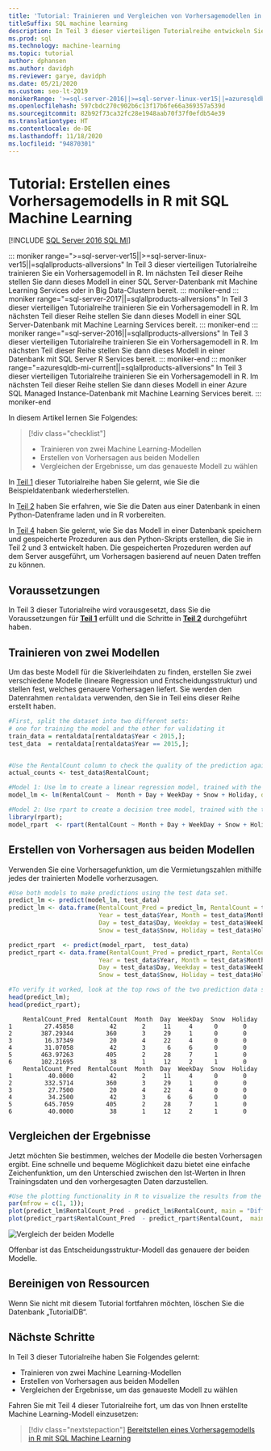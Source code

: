 ```yaml
---
title: 'Tutorial: Trainieren und Vergleichen von Vorhersagemodellen in R'
titleSuffix: SQL machine learning
description: In Teil 3 dieser vierteiligen Tutorialreihe entwickeln Sie zwei Vorhersagemodelle in R mit SQL Machine Learning und wählen dann das genaueste Modell aus.
ms.prod: sql
ms.technology: machine-learning
ms.topic: tutorial
author: dphansen
ms.author: davidph
ms.reviewer: garye, davidph
ms.date: 05/21/2020
ms.custom: seo-lt-2019
monikerRange: '>=sql-server-2016||>=sql-server-linux-ver15||=azuresqldb-mi-current||=sqlallproducts-allversions'
ms.openlocfilehash: 597cbdc270c902b6c13f17b6fe66a369357a539d
ms.sourcegitcommit: 82b92f73ca32fc28e1948aab70f37f0efdb54e39
ms.translationtype: HT
ms.contentlocale: de-DE
ms.lasthandoff: 11/18/2020
ms.locfileid: "94870301"
---
```

# <a name="tutorial-create-a-predictive-model-in-r-with-sql-machine-learning"></a>Tutorial: Erstellen eines Vorhersagemodells in R mit SQL Machine Learning
[!INCLUDE [SQL Server 2016 SQL MI](../../includes/applies-to-version/sqlserver2016-asdbmi.md)]

::: moniker range=">=sql-server-ver15||>=sql-server-linux-ver15||=sqlallproducts-allversions"
In Teil 3 dieser vierteiligen Tutorialreihe trainieren Sie ein Vorhersagemodell in R. Im nächsten Teil dieser Reihe stellen Sie dann dieses Modell in einer SQL Server-Datenbank mit Machine Learning Services oder in Big Data-Clustern bereit.
::: moniker-end
::: moniker range="=sql-server-2017||=sqlallproducts-allversions"
In Teil 3 dieser vierteiligen Tutorialreihe trainieren Sie ein Vorhersagemodell in R. Im nächsten Teil dieser Reihe stellen Sie dann dieses Modell in einer SQL Server-Datenbank mit Machine Learning Services bereit.
::: moniker-end
::: moniker range="=sql-server-2016||=sqlallproducts-allversions"
In Teil 3 dieser vierteiligen Tutorialreihe trainieren Sie ein Vorhersagemodell in R. Im nächsten Teil dieser Reihe stellen Sie dann dieses Modell in einer Datenbank mit SQL Server R Services bereit.
::: moniker-end
::: moniker range="=azuresqldb-mi-current||=sqlallproducts-allversions"
In Teil 3 dieser vierteiligen Tutorialreihe trainieren Sie ein Vorhersagemodell in R. Im nächsten Teil dieser Reihe stellen Sie dann dieses Modell in einer Azure SQL Managed Instance-Datenbank mit Machine Learning Services bereit.
::: moniker-end

In diesem Artikel lernen Sie Folgendes:

> [!div class="checklist"]
> * Trainieren von zwei Machine Learning-Modellen
> * Erstellen von Vorhersagen aus beiden Modellen
> * Vergleichen der Ergebnisse, um das genaueste Modell zu wählen

In [Teil 1](r-predictive-model-introduction.md) dieser Tutorialreihe haben Sie gelernt, wie Sie die Beispieldatenbank wiederherstellen.

In [Teil 2](r-predictive-model-prepare-data.md) haben Sie erfahren, wie Sie die Daten aus einer Datenbank in einen Python-Datenframe laden und in R vorbereiten.

In [Teil 4](r-predictive-model-deploy.md) haben Sie gelernt, wie Sie das Modell in einer Datenbank speichern und gespeicherte Prozeduren aus den Python-Skripts erstellen, die Sie in Teil 2 und 3 entwickelt haben. Die gespeicherten Prozeduren werden auf dem Server ausgeführt, um Vorhersagen basierend auf neuen Daten treffen zu können.

## <a name="prerequisites"></a>Voraussetzungen

In Teil 3 dieser Tutorialreihe wird vorausgesetzt, dass Sie die Voraussetzungen für [**Teil 1**](r-predictive-model-introduction.md) erfüllt und die Schritte in [**Teil 2**](r-predictive-model-prepare-data.md) durchgeführt haben.

## <a name="train-two-models"></a>Trainieren von zwei Modellen

Um das beste Modell für die Skiverleihdaten zu finden, erstellen Sie zwei verschiedene Modelle (lineare Regression und Entscheidungsstruktur) und stellen fest, welches genauere Vorhersagen liefert. Sie werden den Datenrahmen `rentaldata` verwenden, den Sie in Teil eins dieser Reihe erstellt haben.

```r
#First, split the dataset into two different sets:
# one for training the model and the other for validating it
train_data = rentaldata[rentaldata$Year < 2015,];
test_data  = rentaldata[rentaldata$Year == 2015,];


#Use the RentalCount column to check the quality of the prediction against actual values
actual_counts <- test_data$RentalCount;

#Model 1: Use lm to create a linear regression model, trained with the training data set
model_lm <- lm(RentalCount ~  Month + Day + WeekDay + Snow + Holiday, data = train_data);

#Model 2: Use rpart to create a decision tree model, trained with the training data set
library(rpart);
model_rpart  <- rpart(RentalCount ~ Month + Day + WeekDay + Snow + Holiday, data = train_data);
```

## <a name="make-predictions-from-both-models"></a>Erstellen von Vorhersagen aus beiden Modellen

Verwenden Sie eine Vorhersagefunktion, um die Vermietungszahlen mithilfe jedes der trainierten Modelle vorherzusagen.

```r
#Use both models to make predictions using the test data set.
predict_lm <- predict(model_lm, test_data)
predict_lm <- data.frame(RentalCount_Pred = predict_lm, RentalCount = test_data$RentalCount, 
                         Year = test_data$Year, Month = test_data$Month,
                         Day = test_data$Day, Weekday = test_data$WeekDay,
                         Snow = test_data$Snow, Holiday = test_data$Holiday)

predict_rpart  <- predict(model_rpart,  test_data)
predict_rpart <- data.frame(RentalCount_Pred = predict_rpart, RentalCount = test_data$RentalCount, 
                         Year = test_data$Year, Month = test_data$Month,
                         Day = test_data$Day, Weekday = test_data$WeekDay,
                         Snow = test_data$Snow, Holiday = test_data$Holiday)

#To verify it worked, look at the top rows of the two prediction data sets.
head(predict_lm);
head(predict_rpart);
```

```results
    RentalCount_Pred  RentalCount  Month  Day  WeekDay  Snow  Holiday
1         27.45858          42       2     11     4      0       0
2        387.29344         360       3     29     1      0       0
3         16.37349          20       4     22     4      0       0
4         31.07058          42       3      6     6      0       0
5        463.97263         405       2     28     7      1       0
6        102.21695          38       1     12     2      1       0
    RentalCount_Pred  RentalCount  Month  Day  WeekDay  Snow  Holiday
1          40.0000          42       2     11     4      0       0
2         332.5714         360       3     29     1      0       0
3          27.7500          20       4     22     4      0       0
4          34.2500          42       3      6     6      0       0
5         645.7059         405       2     28     7      1       0
6          40.0000          38       1     12     2      1       0
```

## <a name="compare-the-results"></a>Vergleichen der Ergebnisse

Jetzt möchten Sie bestimmen, welches der Modelle die besten Vorhersagen ergibt. Eine schnelle und bequeme Möglichkeit dazu bietet eine einfache Zeichenfunktion, um den Unterschied zwischen den Ist-Werten in Ihren Trainingsdaten und den vorhergesagten Daten darzustellen.

```r
#Use the plotting functionality in R to visualize the results from the predictions
par(mfrow = c(1, 1));
plot(predict_lm$RentalCount_Pred - predict_lm$RentalCount, main = "Difference between actual and predicted. lm")
plot(predict_rpart$RentalCount_Pred  - predict_rpart$RentalCount,  main = "Difference between actual and predicted. rpart")
```

![Vergleich der beiden Modelle](./media/compare-models.png)

Offenbar ist das Entscheidungsstruktur-Modell das genauere der beiden Modelle.

## <a name="clean-up-resources"></a>Bereinigen von Ressourcen

Wenn Sie nicht mit diesem Tutorial fortfahren möchten, löschen Sie die Datenbank „TutorialDB“.

## <a name="next-steps"></a>Nächste Schritte

In Teil 3 dieser Tutorialreihe haben Sie Folgendes gelernt:

* Trainieren von zwei Machine Learning-Modellen
* Erstellen von Vorhersagen aus beiden Modellen
* Vergleichen der Ergebnisse, um das genaueste Modell zu wählen

Fahren Sie mit Teil 4 dieser Tutorialreihe fort, um das von Ihnen erstellte Machine Learning-Modell einzusetzen:

> [!div class="nextstepaction"]
> [Bereitstellen eines Vorhersagemodells in R mit SQL Machine Learning](r-predictive-model-deploy.md)

